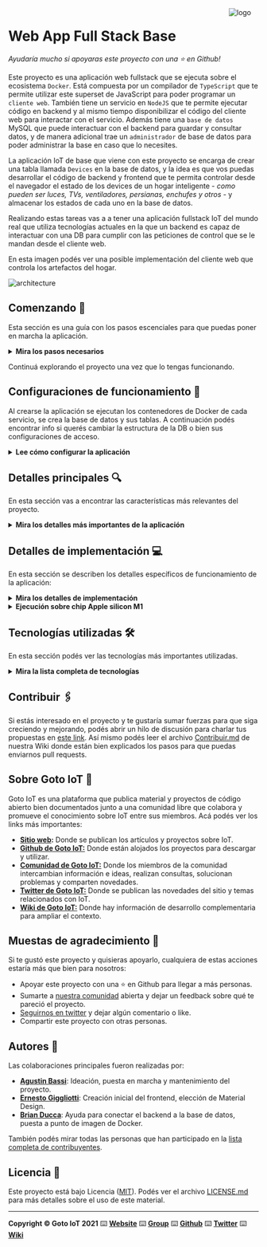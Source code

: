 <a href="https://www.gotoiot.com/">
    <img src="doc/gotoiot-logo.png" alt="logo" title="Goto IoT" align="right" width="60" height="60" />
</a>

Web App Full Stack Base
=======================

*Ayudaría mucho si apoyaras este proyecto con una ⭐ en Github!*

Este proyecto es una aplicación web fullstack que se ejecuta sobre el ecosistema `Docker`. Está compuesta por un compilador de `TypeScript` que te permite utilizar este superset de JavaScript para poder programar un `cliente web`. También tiene un servicio en `NodeJS` que te permite ejecutar código en backend y al mismo tiempo disponibilizar el código del cliente web para interactar con el servicio. Además tiene una `base de datos` MySQL que puede interactuar con el backend para guardar y consultar datos, y de manera adicional trae un `administrador` de base de datos para poder administrar la base en caso que lo necesites.

La aplicación IoT de base que viene con este proyecto se encarga de crear una tabla llamada `Devices` en la base de datos, y la idea es que vos puedas desarrollar el código de backend y frontend que te permita controlar desde el navegador el estado de los devices de un hogar inteligente - *como pueden ser luces, TVs, ventiladores, persianas, enchufes y otros* - y almacenar los estados de cada uno en la base de datos. 

Realizando estas tareas vas a a tener una aplicación fullstack IoT del mundo real que utiliza tecnologías actuales en la que un backend es capaz de interactuar con una DB para cumplir con las peticiones de control que se le mandan desde el cliente web.

En esta imagen podés ver una posible implementación del cliente web que controla los artefactos del hogar.

![architecture](doc/webapp-example-1.png)

## Comenzando 🚀

Esta sección es una guía con los pasos escenciales para que puedas poner en marcha la aplicación.

<details><summary><b>Mira los pasos necesarios</b></summary><br>

### Instalar las dependencias

Para correr este proyecto es necesario que instales `Docker` y `Docker Compose`. 

En [este artículo](https://www.gotoiot.com/pages/articles/docker_installation_linux/) publicado en nuestra web están los detalles para instalar Docker y Docker Compose en una máquina Linux. Si querés instalar ambas herramientas en una Raspberry Pi podés seguir [este artículo](https://www.gotoiot.com/pages/articles/rpi_docker_installation) de nuestra web que te muestra todos los pasos necesarios.

En caso que quieras instalar las herramientas en otra plataforma o tengas algún incoveniente, podes leer la documentación oficial de [Docker](https://docs.docker.com/get-docker/) y también la de [Docker Compose](https://docs.docker.com/compose/install/).

Continua con la descarga del código cuando tengas las dependencias instaladas y funcionando.

### Descargar el código

Para descargar el código, lo más conveniente es que realices un `fork` de este proyecto a tu cuenta personal haciendo click en [este link](https://github.com/gotoiot/app-fullstack-base/fork). Una vez que ya tengas el fork a tu cuenta, descargalo con este comando (acordate de poner tu usuario en el link):

```
git clone https://github.com/USER/app-fullstack-base.git
```

> En caso que no tengas una cuenta en Github podes clonar directamente este repo.

### Ejecutar la aplicación

Para ejecutar la aplicación tenes que correr el comando `docker-compose up` desde la raíz del proyecto. Este comando va a descargar las imágenes de Docker de node, de typescript, de la base datos y del admin de la DB, y luego ponerlas en funcionamiento. 

Para acceder al cliente web ingresa a a la URL [http://localhost:8000/](http://localhost:8000/) y para acceder al admin de la DB accedé a [localhost:8001/](http://localhost:8001/). 

Si pudiste acceder al cliente web y al administrador significa que la aplicación se encuentra corriendo bien. 

> Si te aparece un error la primera vez que corres la app, deteńe el proceso y volvé a iniciarla. Esto es debido a que el backend espera que la DB esté creada al iniciar, y en la primera ejecución puede no alcanzar a crearse. A partir de la segunda vez el problema queda solucionado.

</details>

Continuá explorando el proyecto una vez que lo tengas funcionando.

## Configuraciones de funcionamiento 🔩

Al crearse la aplicación se ejecutan los contenedores de Docker de cada servicio, se crea la base de datos y sus tablas. A continuación podés encontrar info si querés cambiar la estructura de la DB o bien sus configuraciones de acceso.

<details><summary><b>Lee cómo configurar la aplicación</b></summary><br>

### Configuración de la DB

Como ya comprobaste, para acceder PHPMyAdmin tenés que ingresar en la URL [localhost:8001/](http://localhost:8001/). En el login del administrador, el usuario para acceder a la db es `root` y contraseña es la variable `MYSQL_ROOT_PASSWORD` del archivo `docker-compose.yml`.

Para el caso del servicio de NodeJS que se comunica con la DB fijate que en el archivo `src/backend/mysql-connector.js` están los datos de acceso para ingresar a la base.

Si quisieras cambiar la contraseña, puertos, hostname u otras configuraciones de la DB deberías primero modificar el servicio de la DB en el archivo `docker-compose.yml` y luego actualizar las configuraciones para acceder desde PHPMyAdmin y el servicio de NodeJS.

### Estructura de la DB

Al iniciar el servicio de la base de datos, si esta no está creada toma el archivo que se encuentra en `db/dumps/smart_home.sql` para crear la base de datos automáticamente.

En ese archivo está la configuración de la tabla `Devices` y otras configuraciones más. Si quisieras cambiar algunas configuraciones deberías modificar este archivo y crear nuevamente la base de datos para que se tomen en cuenta los cambios.

Tené en cuenta que la base de datos se crea con permisos de superusuario por lo que no podrías borrar el directorio con tu usuario de sistema, para eso debés hacerlo con permisos de administrador. En ese caso podés ejecutar el comando `sudo rm -r db/data` para borrar el directorio completo.

</details>


## Detalles principales 🔍

En esta sección vas a encontrar las características más relevantes del proyecto.

<details><summary><b>Mira los detalles más importantes de la aplicación</b></summary><br>
<br>

### Arquitectura de la aplicación

Como ya pudiste ver, la aplicación se ejecuta sobre el ecosistema Docker, y en esta imagen podés ver el diagrama de arquitectura.

![architecture](doc/architecture.png)

### El cliente web

El cliente web es una Single Page Application que se comunica con el servicio en NodeJS mediante JSON a través de requests HTTP. Puede consultar el estado de dispositivos en la base de datos (por medio del servicio en NodeJS) y también cambiar el estado de los mismos. Los estilos del código están basados en **Material Design**.

### El servicio web

El servicio en **NodeJS** posee distintos endpoints para comunicarse con el cliente web mediante requests HTTP enviando **JSON** en cada transacción. Procesando estos requests es capaz de comunicarse con la base de datos para consultar y controlar el estado de los dispositivos, y devolverle una respuesta al cliente web también en formato JSON. Así mismo el servicio es capaz de servir el código del cliente web.

### La base de datos

La base de datos se comunica con el servicio de NodeJS y permite almacenar el estado de los dispositivos en la tabla **Devices**. Ejecuta un motor **MySQL versión 5.7** y permite que la comunicación con sus clientes pueda realizarse usando usuario y contraseña en texto plano. En versiones posteriores es necesario brindar claves de acceso, por este motivo la versión 5.7 es bastante utilizada para fases de desarrollo.

### El administrador de la DB

Para esta aplicación se usa **PHPMyAdmin**, que es un administrador de base de datos web muy utilizado y que podés utilizar en caso que quieras realizar operaciones con la base, como crear tablas, modificar columnas, hacer consultas y otras cosas más.

### El compilador de TypeScript

**TypeScript** es un lenguaje de programación libre y de código abierto desarrollado y mantenido por Microsoft. Es un superconjunto de JavaScript, que esencialmente añade tipos estáticos y objetos basados en clases. Para esta aplicación se usa un compilador de TypeScript basado en una imagen de [Harmish](https://hub.docker.com/r/harmish) en Dockerhub, y está configurado para monitorear en tiempo real los cambios que se realizan sobre el directorio **src/frontend/ts** y automáticamente generar código compilado a JavaScript en el directorio  **src/frontend/js**. Los mensajes del compilador aparecen automáticamente en la terminal al ejecutar el comando **docker-compose up**.

### Ejecución de servicios

Los servicios de la aplicación se ejecutan sobre **contenedores de Docker**, así se pueden desplegar de igual manera en diferentes plataformas. Los detalles sobre cómo funcionan los servicios los podés ver directamente en el archivo **docker-compose.yml**.

### Organización del proyecto

En la siguiente ilustración podés ver cómo está organizado el proyecto para que tengas en claro qué cosas hay en cada lugar.

```sh
├── db                          # directorio de la DB
│   ├── data                    # estructura y datos de la DB
│   └── dumps                   # directorio de estructuras de la DB
│       └── smart_home.sql      # estructura con la base de datos "smart_home"
├── doc                         # documentacion general del proyecto
└── src                         # directorio codigo fuente
│   ├── backend                 # directorio para el backend de la aplicacion
│   │   ├── index.js            # codigo principal del backend
│   │   ├── mysql-connector.js  # codigo de conexion a la base de datos
│   │   ├── package.json        # configuracion de proyecto NodeJS
│   │   └── package-lock.json   # configuracion de proyecto NodeJS
│   └── frontend                # directorio para el frontend de la aplicacion
│       ├── js                  # codigo javascript que se compila automáticamente
│       ├── static              # donde alojan archivos de estilos, imagenes, fuentes, etc.
│       ├── ts                  # donde se encuentra el codigo TypeScript a desarrollar
│       └── index.html          # archivo principal del cliente HTML
├── docker-compose.yml          # archivo donde se aloja la configuracion completa
├── README.md                   # este archivo
├── CHANGELOG.md                # archivo para guardar los cambios del proyecto
├── LICENSE.md                  # licencia del proyecto
```

> No olvides ir poniendo tus cambios en el archivo `CHANGELOG.md` a medida que avanzas en el proyecto.

</details>

## Detalles de implementación 💻

En esta sección se describen los detalles específicos de funcionamiento de la aplicación:

<details><summary><b>Mira los detalles de implementación</b></summary><br>

#### Instrucciones para agregar un dispositivo

1. En la pantalla principal, hacer click en el botón "NUEVO". A continuación aparece el pop-up "Nuevo dispositivo".

![nuevo dispositivo](doc/paso1_agregar.png)

2. En la ventana de pop-up, ingresar el nombre del dispositivo (es un campo obligatorio) y una descripción de ser necesario (opcional).
3. Elegir del desplegable un tipo de dispositivo. Existen 4 opciones: Lámpara, Ventilador, Velador o Persiana. Este campo es obligatorio.
4. Tildar la casilla "Dimmer" si se desea tener un control granular sobre el dispositivo. En caso contrario, dejarlo en blanco para conseguir una funcionalidad de tipo switch ON/OFF.

5. Una vez que todos los campos necesarios están completos, confirmar la creación del dispositivo presionando el botón "ACEPTAR".

![agregar nuevo dispositivo](doc/pasos_agregar.png)

#### La aplicación ofrece además las siguientes funcionalidades:

*   El sistema permite, además de agregar dispositivos, modificar cualquiera de sus propiedades (Nombre, descripción, tipo) a traves del botón "EDITAR" como se muestra en la figura. El proceso para cambiar las características de un dispositivo es similar al de agregar un elemento ya que se hace por medio de una ventana de pop-up que viene completada con todos los datos actuales del equipo. El estado del dispositivo se modifica directamente utilizando los botones switch ON/OFF o slider (range).

![editar](doc/editar.png)

*   La aplicación indica el tipo de cada dispositivo en forma gráfica a través de íconos.
*   Cuando se setea la propiedad "Dimmer", se puede controlar el dispositivo dentro de un rango de intensidad que va desde el 0 (apagado/cerrado) al 10 (valor máximo/totalmente abierto) y permite incrementos de a 1. Para esta funcionalidad se ofrece un boton de tipo "slider".
*   Si no se selecciona el tilde "Dimmer", el dispositivo se controla por medio de un switch ON/OFF.
*   Se pueden eliminar dispositivos por medio del botón "BORRAR". El sistema solicita confirmación del usuario antes de proceder.

![funciones](doc/funciones.png)

*   Cuando se agrega un nuevo dispositivo o cuando se cambia el "tipo" de un elemento existente, se inicializa su estado en cero  por seguridad.
*   La aplicación viene con algunos dispositivos cargados como ejemplo.

### Frontend

A continuación se muestra un diagrama con los componentes del frontend e interacciones generales con el backend.
Para el frontend se utilizaron elementos del framework Materialize (botones, modales, drop-down, etc).

![frontend](doc/frontend.png)


### Backend

#### Detalle de la base de datos

Campos de la DB: 

*   id: identificador del elemento dentro de la tabla (se asigna automáticamente).
*   type: indica de qué tipo de dispositivo se trata, y puede tomar valores entre 0 y 3.
*   name: nombre del dispositivo asignado por el usuario.
*   description: indica la descripción ingresada por el usuario.
*   state: este campo indica el estado del dispositivo y es un valor numérico entre 1 y 10.
*   dimmer: indica si el tipo de control es dimmer (1) o switch (0). 
*   intensidad: Valor de la intensidad de 0 a 100. (únicamente para los dispositivos de tipo 2)


<details><summary><b>Ver los endpoints disponibles</b></summary><br>

#### Endpoints disponibles:

A continuación se describen las 

1. Obtener toda la lista de dispositivos y sus características de la base de datos:
    *   URL: http://localhost:8000/devices
    *   Método: GET
    *   Body: Ninguno
    *   Respuesta: 200 - OK, JSON con los dispositivos / 400 - error

2. Buscar un dispositivo en particular por medio de su id:
    *   URL: http://localhost:8000/buscarDispositivo/id
    *   Método: GET
    *   Body (ejemplo): {id: "3"}
    *   Respuesta: 200 - OK, JSON con el dispositivo de interés / 400 - error

3. Alta de nuevo dispositivo
    *   URL: http://localhost:8000/nuevoDispositivo
    *   Método: POST
    *   Body (ejemplo): {name: "Lampara 1", description: "Luz cocina", state: "0", }
    *   Respuesta: 200 - OK, JSON con el dispositivo de interés / 400 - error

4. Borrar un dispositivo a partir de su id
    *   URL: http://localhost:8000/borrarDispositivo
    *   Método: DELETE
    *   Body (ejemplo): {id: "10"}
    *   Respuesta: 200 - OK / 400 - error

5. Cambiar el estado de un dispositivo (switch o slider)
    *   URL: http://localhost:8000/cambiarEstadoDispositivo
    *   Método: PUT
    *   Body (ejemplo): {id: 10, state: "8"} (el ejemplo corresponde a un botón slider, para ON/OFF el campo state solo toma valores "0" o "1")
    *   Respuesta: 200 - OK / 400 - error

6. Modificar un dispositivo (nombre, descripcion, tipo, dimmer-y/n)
    *   URL: http://localhost:8000/modificarDispositivo
    *   Método: PUT
    *   Body (ejemplo): {id: 10, name: "Persiana", description: "", state: "0", dimmer: "1", type: "1"}
    *   Respuesta: 200 - OK / 400 - error


Completá todos los endpoints del backend con los metodos disponibles, los headers y body que recibe, lo que devuelve, ejemplos, etc.

1) Devolver el estado de los dispositivos.

```json
{
    "method": "get",
    "request_headers": "application/json",
    "request_body": "",
    "response_code": 200,
    "request_body": {
        "devices": [
            {
                "id": 1,
                "status": true,
                "description": "Kitchen light"
            }
        ]
    },
}
``` 

</details>

</details>


<details><summary><b>Ejecución sobre chip Apple silicon M1</b></summary><br>

#### 💡 Por defecto, la aplicación no funciona sobre chips Apple M1 porque la versión del server MySQL (5.7) utilizada no es compatible con dicha plataforma. Sin embargo, es posible corregir el problema por medio de algunos updates como se detalla a continuación:

*   Clonar el repositorio con el codigo fuente de la aplicación.
*   En el archivo "docker-compose.yml", reemplazar la versión 5.7 de la imagen del server "mysql-server" con la versión arm64v8/mysql:oracle que es compatible con el chip M1 (Ver captura de pantalla a continuación). </br >

![docker_compose](doc/docker_compose.png)

*   En el archivo "mysql-connector.js", reemplazar la versión del conector de Node "mysql" con "mysql2". Es necesario actualizar el conector porque la version 8 de MySQL server introduce ciertos cambios en los mecanismos de autenticación.

![conector](doc/mysql2.png)

*   Guardar todos los cambios y en una terminal bash, ejecutar "docker-compose up" para levantar los containers.
*   En esta instancia se observarán algunos errores: los logs indicarán que no se encontró la dependencia "mysql2" y por otra parte se pueden observar mensajes adivirtiendo que falla la conexión a la base de datos. Esto se solucionará a continuación.
*   En la aplicación Docker de escritorio, verificar que todos los containers se encuentran arriba.
*   Hacer click en el server de Node (node-backend-1) y abrir la terminal. Ejecutar el comando "npm install mysql2" para instalar la dependencia faltante.

![npm](doc/npm.png)

*   Abrir la app en el browser, http://localhost:8000/, que debería estar en funcionamiento. En caso de algún error, probar deteniendo y reactivando los containers. La aplicación funciona correctamente cuando se observan los siguientes logs en la terminal bash: 

![logs consola](doc/logs_consola.png)

</details>


## Tecnologías utilizadas 🛠️

En esta sección podés ver las tecnologías más importantes utilizadas.

<details><summary><b>Mira la lista completa de tecnologías</b></summary><br>

* [Docker](https://www.docker.com/) - Ecosistema que permite la ejecución de contenedores de software.
* [Docker Compose](https://docs.docker.com/compose/) - Herramienta que permite administrar múltiples contenedores de Docker.
* [Node JS](https://nodejs.org/es/) - Motor de ejecución de código JavaScript en backend.
* [MySQL](https://www.mysql.com/) - Base de datos para consultar y almacenar datos.
* [PHPMyAdmin](https://www.phpmyadmin.net/) - Administrador web de base de datos.
* [Material Design](https://material.io/design) - Bibliotecas de estilo responsive para aplicaciones web.
* [TypeScript](https://www.typescriptlang.org/) - Superset de JavaScript tipado y con clases.

</details>

## Contribuir 🖇️

Si estás interesado en el proyecto y te gustaría sumar fuerzas para que siga creciendo y mejorando, podés abrir un hilo de discusión para charlar tus propuestas en [este link](https://github.com/gotoiot/app-fullstack-base/issues/new). Así mismo podés leer el archivo [Contribuir.md](https://github.com/gotoiot/gotoiot-doc/wiki/Contribuir) de nuestra Wiki donde están bien explicados los pasos para que puedas enviarnos pull requests.

## Sobre Goto IoT 📖

Goto IoT es una plataforma que publica material y proyectos de código abierto bien documentados junto a una comunidad libre que colabora y promueve el conocimiento sobre IoT entre sus miembros. Acá podés ver los links más importantes:

* **[Sitio web](https://www.gotoiot.com/):** Donde se publican los artículos y proyectos sobre IoT. 
* **[Github de Goto IoT:](https://github.com/gotoiot)** Donde están alojados los proyectos para descargar y utilizar. 
* **[Comunidad de Goto IoT:](https://groups.google.com/g/gotoiot)** Donde los miembros de la comunidad intercambian información e ideas, realizan consultas, solucionan problemas y comparten novedades.
* **[Twitter de Goto IoT:](https://twitter.com/gotoiot)** Donde se publican las novedades del sitio y temas relacionados con IoT.
* **[Wiki de Goto IoT:](https://github.com/gotoiot/doc/wiki)** Donde hay información de desarrollo complementaria para ampliar el contexto.

## Muestas de agradecimiento 🎁

Si te gustó este proyecto y quisieras apoyarlo, cualquiera de estas acciones estaría más que bien para nosotros:

* Apoyar este proyecto con una ⭐ en Github para llegar a más personas.
* Sumarte a [nuestra comunidad](https://groups.google.com/g/gotoiot) abierta y dejar un feedback sobre qué te pareció el proyecto.
* [Seguirnos en twitter](https://github.com/gotoiot/doc/wiki) y dejar algún comentario o like.
* Compartir este proyecto con otras personas.

## Autores 👥

Las colaboraciones principales fueron realizadas por:

* **[Agustin Bassi](https://github.com/agustinBassi)**: Ideación, puesta en marcha y mantenimiento del proyecto.
* **[Ernesto Giggliotti](https://github.com/ernesto-g)**: Creación inicial del frontend, elección de Material Design.
* **[Brian Ducca](https://github.com/brianducca)**: Ayuda para conectar el backend a la base de datos, puesta a punto de imagen de Docker.

También podés mirar todas las personas que han participado en la [lista completa de contribuyentes](https://github.com/###/contributors).

## Licencia 📄

Este proyecto está bajo Licencia ([MIT](https://choosealicense.com/licenses/mit/)). Podés ver el archivo [LICENSE.md](LICENSE.md) para más detalles sobre el uso de este material.

---

**Copyright © Goto IoT 2021** ⌨️ [**Website**](https://www.gotoiot.com) ⌨️ [**Group**](https://groups.google.com/g/gotoiot) ⌨️ [**Github**](https://www.github.com/gotoiot) ⌨️ [**Twitter**](https://www.twitter.com/gotoiot) ⌨️ [**Wiki**](https://github.com/gotoiot/doc/wiki)

